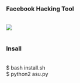<h3> Facebook  Hacking Tool</h3><br>
<img src="https://github.com/LOoLzeC/ASU/blob/master/raw/IMG-20190405-WA0003.jpg"/>
<br><br>
<h3>Insall</h3><br>
$ bash install.sh<br>$ python2 asu.py
